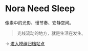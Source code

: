 # Nora Need Sleep

像素中的光影、慢节奏、安静空间。

> 光线流动的地方，就是生活在发生。

→ [进入模组归档站点](https://NoraNeedSleep.github.io/sims-mods/)
